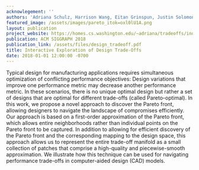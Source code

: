 ```yaml
---
acknowlegement: ''
authors: 'Adriana Schulz, Harrison Wang, Eitan Grinspun, Justin Solomon, Wojciech Matusik'
featured_image: /assets/images/pareto_itok=oxl0lU1A.png
layout: publication
project_website: https://homes.cs.washington.edu/~adriana/tradeoffs/index.html
publication: ACM SIGGRAPH 2018
publication_link: /assets/files/design_tradeoff.pdf
title: Interactive Exploration of Design Trade-Offs
date: 2018-01-01 12:00:00 -0700
---
```


Typical design for manufacturing applications requires simultaneous optimization of conflicting performance objectives: Design variations that improve one performance metric may decrease another performance metric. In these scenarios, there is no unique optimal design but rather a set of designs that are optimal for different trade-offs (called Pareto-optimal). In this work, we propose a novel approach to discover the Pareto front, allowing designers to navigate the landscape of compromises efficiently. Our approach is based on a first-order approximation of the Pareto front, which allows entire neighborhoods rather than individual points on the Pareto front to be captured. In addition to allowing for efficient discovery of the Pareto front and the corresponding mapping to the design space, this approach allows us to represent the entire trade-off manifold as a small collection of patches that comprise a high-quality and piecewise-smooth approximation. We illustrate how this technique can be used for navigating performance trade-offs in computer-aided design (CAD) models.